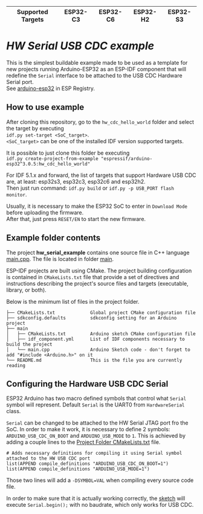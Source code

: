 | Supported Targets | ESP32-C3 | ESP32-C6 | ESP32-H2 | ESP32-S3 |
| ----------------- | -------- | -------- | -------- | -------- |

# _HW Serial USB CDC example_

This is the simplest buildable example made to be used as a template for new projects running Arduino-ESP32 as an ESP-IDF component that will redefine the `Serial` interface to be attached to the USB CDC Hardware Serial port.\
See [arduino-esp32](https://components.espressif.com/components/espressif/arduino-esp32) in ESP Registry.

## How to use example

After cloning this repository, go to the `hw_cdc_hello_world` folder and select the target by executing\
`idf.py set-target <SoC_target>`.\
`<SoC_target>` can be one of the installed IDF version supported targets.

It is possible to just clone this folder be executing\
`idf.py create-project-from-example "espressif/arduino-esp32^3.0.5:hw_cdc_hello_world"`

For IDF 5.1.x and forward, the list of targets that support Hardware USB CDC are, at least: esp32s3, esp32c3, esp32c6 and esp32h2.\
Then just run command: `idf.py build` or `idf.py -p USB_PORT flash monitor`.

Usually, it is necessary to make the ESP32 SoC to enter in `Download Mode` before uploading the firmware.\
After that, just press `RESET/EN` to start the new firmware.

## Example folder contents

The project **hw_serial_example** contains one source file in C++ language [main.cpp](main/main.cpp). The file is located in folder [main](main).

ESP-IDF projects are built using CMake. The project building configuration is contained in `CMakeLists.txt`
file that provide a set of directives and instructions describing the project's source files and targets
(executable, library, or both).

Below is the minimum list of files in the project folder.

```
├── CMakeLists.txt             Global project CMake configuration file
├── sdkconfig.defaults         sdkconfig setting for an Arduino project
├── main  
│   ├── CMakeLists.txt         Arduino sketch CMake configuration file
│   ├── idf_component.yml      List of IDF components necessary to build the project
│   └── main.cpp               Arduino Sketch code - don't forget to add "#include <Arduino.h>" on it
└── README.md                  This is the file you are currently reading
```

## Configuring the Hardware USB CDC Serial

ESP32 Arduino has two macro defined symbols that control what `Serial` symbol will represent.
Default `Serial` is the UART0 from `HardwareSerial` class.

`Serial` can be changed to be attached to the HW Serial JTAG port fro the SoC.
In order to make it work, it is necessary to define 2 symbols: `ARDUINO_USB_CDC_ON_BOOT` and `ARDUINO_USB_MODE` to `1`.
This is achieved by adding a couple lines to the [Project Folder CMakeLists.txt](CMakeLists.txt) file.


```
# Adds necessary definitions for compiling it using Serial symbol attached to the HW USB CDC port
list(APPEND compile_definitions "ARDUINO_USB_CDC_ON_BOOT=1")
list(APPEND compile_definitions "ARDUINO_USB_MODE=1")

```

Those two lines will add a `-DSYMBOL=VAL` when compiling every source code file.

In order to make sure that it is actually working correctly, the [sketch](main/main.cpp) will execute `Serial.begin();` with no baudrate, which only works for USB CDC.
